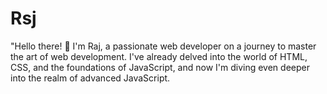 # Rsj
"Hello there! 👋 I'm Raj, a passionate web developer on a journey to master the art of web development. I've already delved into the world of HTML, CSS, and the foundations of JavaScript, and now I'm diving even deeper into the realm of advanced JavaScript.
